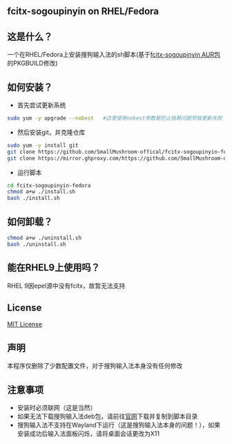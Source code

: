 ## fcitx-sogoupinyin on RHEL/Fedora
## 这是什么？
一个在RHEL/Fedora上安装搜狗输入法的sh脚本(基于[fcitx-sogoupinyin AUR包](https://aur.archlinux.org/packages/fcitx-sogoupinyin)的PKGBUILD修改)
## 如何安装？
 - 首先尝试更新系统
```bash
sudo yum -y upgrade --nobest   #这里使用nobest参数是防止依赖问题导致更新失败
```
 - 然后安装git，并克隆仓库
```bash
sudo yum -y install git
git clone https://github.com/SmallMushroom-offical/fcitx-sogoupinyin-fedora.git
git clone https://mirror.ghproxy.com/https://github.com/SmallMushroom-offical/fcitx-sogoupinyin-fedora.git   ##镜像
```
 - 运行脚本
```bash
cd fcitx-sogoupinyin-fedora
chmod a+w ./install.sh
bash ./install.sh
```
## 如何卸载？
```bash
chmod a+w ./uninstall.sh
bash ./uninstall.sh
```
## 能在RHEL9上使用吗？
RHEL 9因epel源中没有fcitx，故暂无法支持
## License
[MIT License](https://github.com/SmallMushroom-offical/fcitx-sogoupinyin-fedora/blob/main/LICENSE)
## 声明
本程序仅删除了少数配置文件，对于搜狗输入法本身没有任何修改
## 注意事项
 - 安装时必须联网（这是当然）
 - 如果无法下载搜狗输入法deb包，请前往[官网](https://shurufa.sogou.com/linux)下载并复制到脚本目录
 - 搜狗输入法不支持在Wayland下运行（这是搜狗输入法本身的问题！），如果安装成功后输入法面板闪烁，请将桌面会话更改为X11 
